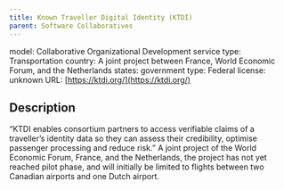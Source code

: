 ```yaml
---
title: Known Traveller Digital Identity (KTDI)
parent: Software Collaboratives
---
```


model: Collaborative Organizational Development
service type: Transportation
country: A joint project between France, World Economic Forum, and the Netherlands
states: 
government type: Federal
license: unknown
URL: [https://ktdi.org/](https://ktdi.org/)

## Description
“KTDI enables consortium partners to access verifiable claims of a traveller’s identity data so they can assess their credibility, optimise passenger processing and reduce risk.” A joint project of the World Economic Forum, France, and the Netherlands, the project has not yet reached pilot phase, and will initially be limited to flights between two Canadian airports and one Dutch airport.
